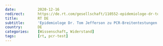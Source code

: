 ```yaml
---
date:          2020-12-16
redirect:      https://de.rt.com/gesellschaft/110552-epidemiologe-dr-tom-jefferson-zu/
title:         RT DE
subtitle:      'Epidemiologe Dr. Tom Jefferson zu PCR-Breitentestungen: "Irgendetwas läuft hier gewaltig schief"'
country:       DE
categories:    [Wissenschaft, Widerstand]
tags:          [rt, pcr-test]
---
```


